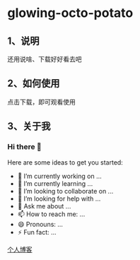 # glowing-octo-potato

## 1、说明
还用说啥、下载好好看去吧



## 2、如何使用
点击下载，即可观看使用



## 3、关于我

### Hi there 👋

Here are some ideas to get you started:

- 🔭 I’m currently working on ...
- 🌱 I’m currently learning ...
- 👯 I’m looking to collaborate on ...
- 🤔 I’m looking for help with ...
- 💬 Ask me about ...
- 📫 How to reach me: ...
- 😄 Pronouns: ...
- ⚡ Fun fact: ...


[个人博客](https://zhyoulove.github.io/)




# 

